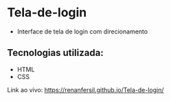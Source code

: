 # Tela-de-login
- Interface de tela de login com direcionamento

## Tecnologias utilizada:
- HTML
- CSS

Link ao vivo: https://renanfersil.github.io/Tela-de-login/
